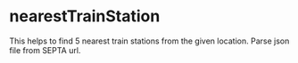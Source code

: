 # nearestTrainStation
This helps to find 5 nearest train stations from the given location. Parse json file from SEPTA url.
